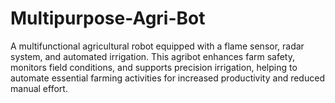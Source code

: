 # Multipurpose-Agri-Bot
A multifunctional agricultural robot equipped with a flame sensor, radar system, and automated irrigation. This agribot enhances farm safety, monitors field conditions, and supports precision irrigation, helping to automate essential farming activities for increased productivity and reduced manual effort.
